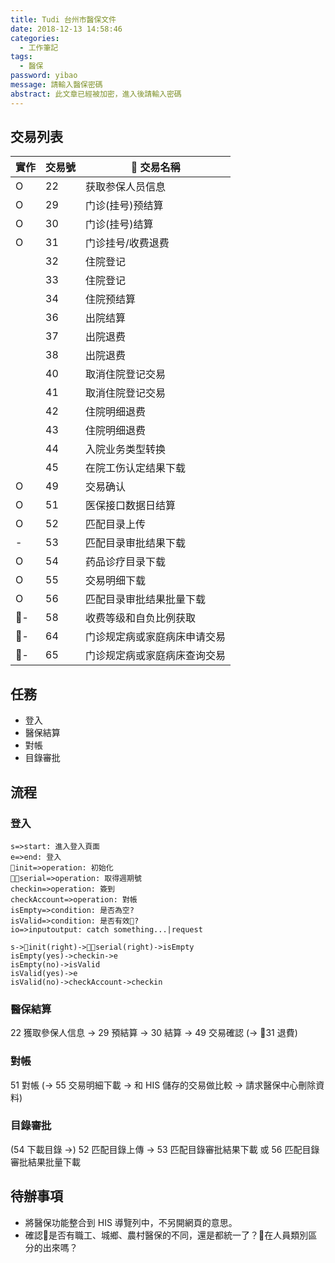 ```yaml
---
title: Tudi 台州市醫保文件
date: 2018-12-13 14:58:46
categories:
  - 工作筆記
tags:
  - 醫保
password: yibao
message: 請輸入醫保密碼
abstract: 此文章已經被加密，進入後請輸入密碼
---
```


## 交易列表

| 實作 | 交易號 | 交易名稱 |
|------|--------|-----|
| O | 22 | 获取参保人员信息 |
| O | 29 | 门诊(挂号)预结算 |
| O | 30 | 门诊(挂号)结算 |
| O | 31 | 门诊挂号/收费退费 |
|   | 32 | 住院登记 |
|   | 33 | 住院登记 |
|   | 34 | 住院预结算 |
|   | 36 | 出院结算 |
|   | 37 | 出院退费 |
|   | 38 | 出院退费 |
|   | 40 | 取消住院登记交易 |
|   | 41 | 取消住院登记交易 |
|   | 42 | 住院明细退费 |
|   | 43 | 住院明细退费 |
|   | 44 | 入院业务类型转换 |
|   | 45 | 在院工伤认定结果下载 |
| O | 49 | 交易确认 |
| O | 51 | 医保接口数据日结算 |
| O | 52 | 匹配目录上传 |
| - | 53 | 匹配目录审批结果下载 |
| O | 54 | 药品诊疗目录下载 |
| O | 55 | 交易明细下载 |
| O | 56 | 匹配目录审批结果批量下载 |
| - | 58 | 收费等级和自负比例获取 |
| - | 64 | 门诊规定病或家庭病床申请交易 |
| - | 65 | 门诊规定病或家庭病床查询交易 |

## 任務

- 登入
- 醫保結算
- 對帳
- 目錄審批

## 流程

### 登入

```flow
s=>start: 進入登入頁面
e=>end: 登入
init=>operation: 初始化
serial=>operation: 取得週期號
checkin=>operation: 簽到
checkAccount=>operation: 對帳
isEmpty=>condition: 是否為空?
isValid=>condition: 是否有效?
io=>inputoutput: catch something...|request

s->init(right)->serial(right)->isEmpty
isEmpty(yes)->checkin->e
isEmpty(no)->isValid
isValid(yes)->e
isValid(no)->checkAccount->checkin
```

### 醫保結算

22 獲取參保人信息 -> 29 預結算 -> 30 結算 -> 49 交易確認 (-> 31 退費)

### 對帳

51 對帳 (-> 55 交易明細下載 -> 和 HIS 儲存的交易做比較 -> 請求醫保中心刪除資料)

### 目錄審批

(54 下載目錄 ->) 52 匹配目錄上傳 -> 53 匹配目錄審批結果下載 或 56 匹配目錄審批結果批量下載

## 待辦事項

- 將醫保功能整合到 HIS 導覽列中，不另開網頁的意思。
- 確認是否有職工、城鄉、農村醫保的不同，還是都統一了？在人員類別區分的出來嗎？
